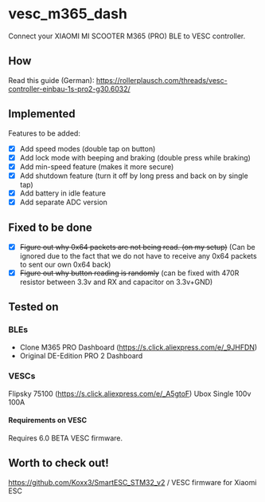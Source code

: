 # vesc_m365_dash
Connect your XIAOMI MI SCOOTER M365 (PRO) BLE to VESC controller.

## How
Read this guide (German): https://rollerplausch.com/threads/vesc-controller-einbau-1s-pro2-g30.6032/

## Implemented
Features to be added:
- [x] Add speed modes (double tap on button)
- [x] Add lock mode with beeping and braking (double press while braking)
- [x] Add min-speed feature (makes it more secure)
- [x] Add shutdown feature (turn it off by long press and back on by single tap)
- [x] Add battery in idle feature
- [x] Add separate ADC version

## Fixed to be done
- [x] ~~Figure out why 0x64 packets are not being read. (on my setup)~~ (Can be ignored due to the fact that we do not have to receive any 0x64 packets to sent our own 0x64 back)
- [x] ~~Figure out why button reading is randomly~~ (can be fixed with 470R resistor between 3.3v and RX and capacitor on 3.3v+GND)

## Tested on
### BLEs
- Clone M365 PRO Dashboard (https://s.click.aliexpress.com/e/_9JHFDN)
- Original DE-Edition PRO 2 Dashboard

### VESCs
Flipsky 75100 (https://s.click.aliexpress.com/e/_A5gtoF)
Ubox Single 100v 100A

#### Requirements on VESC
Requires 6.0 BETA VESC firmware.

## Worth to check out!
https://github.com/Koxx3/SmartESC_STM32_v2 / VESC firmware for Xiaomi ESC